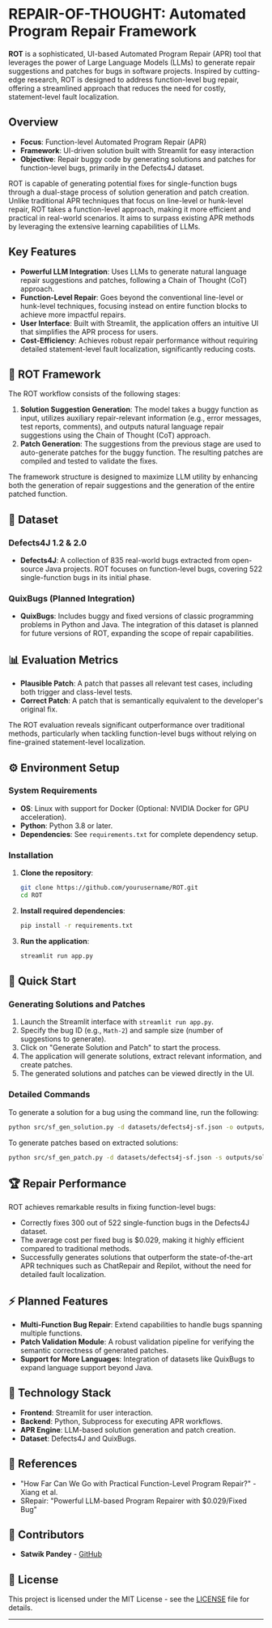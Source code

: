 # REPAIR-OF-THOUGHT: Automated Program Repair Framework

**ROT** is a sophisticated, UI-based Automated Program Repair (APR) tool that leverages the power of Large Language Models (LLMs) to generate repair suggestions and patches for bugs in software projects. Inspired by cutting-edge research, ROT is designed to address function-level bug repair, offering a streamlined approach that reduces the need for costly, statement-level fault localization.

## Overview

- **Focus**: Function-level Automated Program Repair (APR)
- **Framework**: UI-driven solution built with Streamlit for easy interaction
- **Objective**: Repair buggy code by generating solutions and patches for function-level bugs, primarily in the Defects4J dataset.

ROT is capable of generating potential fixes for single-function bugs through a dual-stage process of solution generation and patch creation. Unlike traditional APR techniques that focus on line-level or hunk-level repair, ROT takes a function-level approach, making it more efficient and practical in real-world scenarios. It aims to surpass existing APR methods by leveraging the extensive learning capabilities of LLMs.

## Key Features

- **Powerful LLM Integration**: Uses LLMs to generate natural language repair suggestions and patches, following a Chain of Thought (CoT) approach.
- **Function-Level Repair**: Goes beyond the conventional line-level or hunk-level techniques, focusing instead on entire function blocks to achieve more impactful repairs.
- **User Interface**: Built with Streamlit, the application offers an intuitive UI that simplifies the APR process for users.
- **Cost-Efficiency**: Achieves robust repair performance without requiring detailed statement-level fault localization, significantly reducing costs.

## 🔧 ROT Framework

The ROT workflow consists of the following stages:

1. **Solution Suggestion Generation**: The model takes a buggy function as input, utilizes auxiliary repair-relevant information (e.g., error messages, test reports, comments), and outputs natural language repair suggestions using the Chain of Thought (CoT) approach.
2. **Patch Generation**: The suggestions from the previous stage are used to auto-generate patches for the buggy function. The resulting patches are compiled and tested to validate the fixes.

The framework structure is designed to maximize LLM utility by enhancing both the generation of repair suggestions and the generation of the entire patched function.

## 📂 Dataset

### Defects4J 1.2 & 2.0

- **Defects4J**: A collection of 835 real-world bugs extracted from open-source Java projects. ROT focuses on function-level bugs, covering 522 single-function bugs in its initial phase.

### QuixBugs (Planned Integration)

- **QuixBugs**: Includes buggy and fixed versions of classic programming problems in Python and Java. The integration of this dataset is planned for future versions of ROT, expanding the scope of repair capabilities.

## 📊 Evaluation Metrics

- **Plausible Patch**: A patch that passes all relevant test cases, including both trigger and class-level tests.
- **Correct Patch**: A patch that is semantically equivalent to the developer's original fix.

The ROT evaluation reveals significant outperformance over traditional methods, particularly when tackling function-level bugs without relying on fine-grained statement-level localization.

## ⚙️ Environment Setup

### System Requirements

- **OS**: Linux with support for Docker (Optional: NVIDIA Docker for GPU acceleration).
- **Python**: Python 3.8 or later.
- **Dependencies**: See `requirements.txt` for complete dependency setup.

### Installation

1. **Clone the repository**:

   ```bash
   git clone https://github.com/yourusername/ROT.git
   cd ROT
   ```

2. **Install required dependencies**:

   ```bash
   pip install -r requirements.txt
   ```

3. **Run the application**:

   ```bash
   streamlit run app.py
   ```


## 🚀 Quick Start

### Generating Solutions and Patches

1. Launch the Streamlit interface with `streamlit run app.py`.
2. Specify the bug ID (e.g., `Math-2`) and sample size (number of suggestions to generate).
3. Click on "Generate Solution and Patch" to start the process.
4. The application will generate solutions, extract relevant information, and create patches.
5. The generated solutions and patches can be viewed directly in the UI.

### Detailed Commands

To generate a solution for a bug using the command line, run the following:

```bash
python src/sf_gen_solution.py -d datasets/defects4j-sf.json -o outputs/sol/<bug_id>.json -s 2 -bug <bug_id>
```

To generate patches based on extracted solutions:

```bash
python src/sf_gen_patch.py -d datasets/defects4j-sf.json -s outputs/sol/<bug_id>_extracted.json -o outputs/patches/<bug_id>_patch.json -bug <bug_id>
```

## 🏆 Repair Performance

ROT achieves remarkable results in fixing function-level bugs:
- Correctly fixes 300 out of 522 single-function bugs in the Defects4J dataset.
- The average cost per fixed bug is $0.029, making it highly efficient compared to traditional methods.
- Successfully generates solutions that outperform the state-of-the-art APR techniques such as ChatRepair and Repilot, without the need for detailed fault localization.

## ⚡️ Planned Features

- **Multi-Function Bug Repair**: Extend capabilities to handle bugs spanning multiple functions.
- **Patch Validation Module**: A robust validation pipeline for verifying the semantic correctness of generated patches.
- **Support for More Languages**: Integration of datasets like QuixBugs to expand language support beyond Java.

## 🤖 Technology Stack

- **Frontend**: Streamlit for user interaction.
- **Backend**: Python, Subprocess for executing APR workflows.
- **APR Engine**: LLM-based solution generation and patch creation.
- **Dataset**: Defects4J and QuixBugs.

## 🔗 References
- "How Far Can We Go with Practical Function-Level Program Repair?" - Xiang et al.
- SRepair: "Powerful LLM-based Program Repairer with $0.029/Fixed Bug"

## 👥 Contributors

- **Satwik Pandey** - [GitHub](https://github.com/satwik-pandey)

## 📜 License

This project is licensed under the MIT License - see the [LICENSE](LICENSE) file for details.

---


